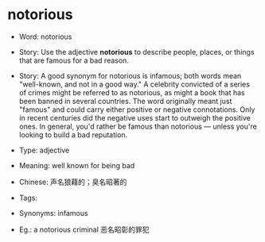 # notorious

- Word: notorious
- Story: Use the adjective **notorious** to describe people, places, or things that are famous for a bad reason.
- Story: A good synonym for notorious is infamous; both words mean "well-known, and not in a good way." A celebrity convicted of a series of crimes might be referred to as notorious, as might a book that has been banned in several countries. The word originally meant just "famous" and could carry either positive or negative connotations. Only in recent centuries did the negative uses start to outweigh the positive ones. In general, you'd rather be famous than notorious — unless you're looking to build a bad reputation.

- Type: adjective
- Meaning: well known for being bad
- Chinese: 声名狼藉的；臭名昭著的
- Tags: 
- Synonyms: infamous
- Eg.: a notorious criminal 恶名昭彰的罪犯

